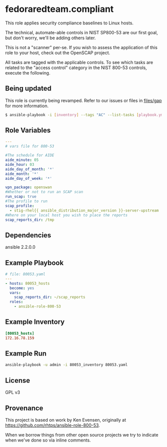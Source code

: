 fedoraredteam.compliant
=======================

This role applies security compliance baselines to Linux hosts.

The technical, automate-able controls in NIST SP800-53 are our first goal, but don't worry, we'll be adding others later.

This is not a "scanner" per-se.  If you wish to assess the application of this role to your host, check out the OpenSCAP project.

All tasks are tagged with the applicable controls.  To see which tasks are related to the "access control" category in the NIST 800-53 controls, execute the following.

Being updated
-------------

This role is currently being revamped. Refer to our issues or files in [files/gap](./files/gap) for more information.

```bash
$ ansible-playbook -i [inventory] --tags "AC" --list-tasks [playbook.yml]
```

Role Variables
--------------

```yaml
---
# vars file for 800-53

#The schedule for AIDE
aide_minute: 05
aide_hour: 03
aide_day_of_month: '*'
aide_month: '*'
aide_day_of_week: '*'

vpn_package: openswan
#Whether or not to run an SCAP scan
run_scap: true
#The profile to run
scap_profile:
  - stig-rhel{{ ansible_distribution_major_version }}-server-upstream
#Where on your local host you wish to place the reports
scap_reports_dir: /tmp
```

Dependencies
------------

ansible 2.2.0.0

Example Playbook
----------------

```yaml
# file: 80053.yaml
---
- hosts: 80053_hosts
  become: yes
  vars:
    scap_reports_dir: ~/scap_reports
  roles:
    - ansible-role-800-53
```

Example Inventory
-----------------

```ini
[80053_hosts]
172.16.78.159
```

Example Run
-----------

```bash
ansible-playbook -u admin -i 80053_inventory 80053.yaml
```

License
-------

GPL v3


Provenance
------------------

This project is based on work by Ken Evensen, originally at https://github.com/rhtps/ansible-role-800-53.

When we borrow things from other open source projects we try to indicate when we've done so via inline comments. 

